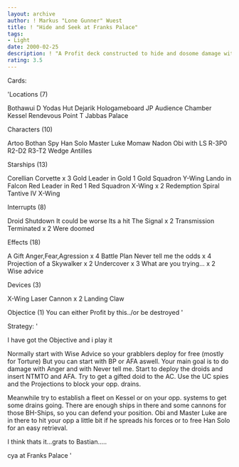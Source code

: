 ```yaml
---
layout: archive
author: ! Markus "Lone Gunner" Wuest
title: ! "Hide and Seek at Franks Palace"
tags:
- Light
date: 2000-02-25
description: ! "A Profit deck constructed to hide and dosome damage with AFA and NTMTO...If you want to read the strategy go on,if not thats okay with me"
rating: 3.5
---
```

Cards: 

'Locations (7)

Bothawui
D Yodas Hut
Dejarik Hologameboard
JP Audience Chamber
Kessel
Rendevous Point
T Jabbas Palace

Characters (10)

Artoo
Bothan Spy
Han Solo
Master Luke
Momaw Nadon
Obi with LS
R-3P0
R2-D2
R3-T2
Wedge Antilles

Starships (13)

Corellian Corvette x 3
Gold Leader in Gold 1
Gold Squadron Y-Wing
Lando in Falcon
Red Leader in Red 1
Red Squadron X-Wing x 2
Redemption
Spiral
Tantive IV
X-Wing

Interrupts (8)

Droid Shutdown
It could be worse
Its a hit
The Signal x 2
Transmission Terminated x 2
Were doomed

Effects (18)

A Gift
Anger,Fear,Agression x 4
Battle Plan
Never tell me the odds x 4
Projection of a Skywalker x 2
Undercover x 3
What are you trying... x 2
Wise advice

Devices (3)

X-Wing Laser Cannon x 2
Landing Claw

Objectice (1)
You can either Profit by this../or be destroyed '

Strategy: '

I have got the Objective and i play it

Normally start with Wise Advice so your grabblers deploy
for free (mostly for Torture) But you can start with BP or AFA aswell.
Your main goal is to do damage with Anger and with Never tell me.
Start to deploy the droids and insert NTMTO and AFA. Try to get a gifted
doid to the AC. Use the UC spies and the Projections to block your opp. drains.

Meanwhile try to establish a fleet on Kessel or on your opp.
systems to get some drains going. There are enough ships in
there and some cannons for those BH-Ships, so you can defend your position.
Obi and Master Luke are in there to hit your opp a little bit if
he spreads his forces or to free Han Solo for an easy retrieval.

I think thats it...grats to Bastian.....

cya at Franks Palace '